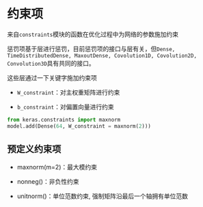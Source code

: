 # 约束项

来自```constraints```模块的函数在优化过程中为网络的参数施加约束

惩罚项基于层进行惩罚，目前惩罚项的接口与层有关，但```Dense, TimeDistributedDense, MaxoutDense, Covolution1D, Covolution2D, Convolution3D```具有共同的接口。

这些层通过一下关键字施加约束项

* ```W_constraint```：对主权重矩阵进行约束

* ```b_constraint```：对偏置向量进行约束

```python
from keras.constraints import maxnorm
model.add(Dense(64, W_constraint = maxnorm(2)))
```

## 预定义约束项

* maxnorm(m=2)：最大模约束

* nonneg()：非负性约束

* unitnorm()：单位范数约束, 强制矩阵沿最后一个轴拥有单位范数